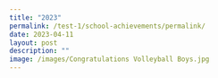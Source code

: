 ```yaml
---
title: "2023"
permalink: /test-1/school-achievements/permalink/
date: 2023-04-11
layout: post
description: ""
image: /images/Congratulations Volleyball Boys.jpg
---
```


